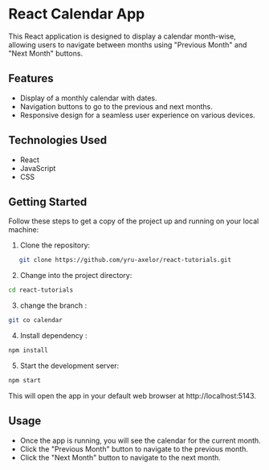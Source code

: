 # React Calendar App

This React application is designed to display a calendar month-wise, allowing users to navigate between months using "Previous Month" and "Next Month" buttons.

## Features

- Display of a monthly calendar with dates.
- Navigation buttons to go to the previous and next months.
- Responsive design for a seamless user experience on various devices.

## Technologies Used

- React
- JavaScript
- CSS

## Getting Started

Follow these steps to get a copy of the project up and running on your local machine:

1. Clone the repository:

```bash
   git clone https://github.com/yru-axelor/react-tutorials.git
```

2. Change into the project directory:

```bash
cd react-tutorials
```

3. change the branch :

```bash
git co calendar
```

4. Install dependency :

```bash
npm install
```

5. Start the development server:

```bash
npm start
```

This will open the app in your default web browser at http://localhost:5143.

## Usage

- Once the app is running, you will see the calendar for the current month.
- Click the "Previous Month" button to navigate to the previous month.
- Click the "Next Month" button to navigate to the next month.
